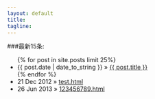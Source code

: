 ```yaml
---
layout: default
title:
tagline:
---
```


###最新15条:
<ul class="posts">
  {% for post in site.posts limit 25%}
    <li><span>{{ post.date | date_to_string }}</span> &raquo; <a href="{{ BASE_PATH }}{{ post.url }}">{{ post.title }}</a></li>
  {% endfor %}
      <li><span>21 Dec 2012</span> &raquo; <a href="test.html">test.html</a></li>
      <li><span>26 Jun 2013</span> &raquo; <a href="123456789.html">123456789.html</a></li>
</ul>